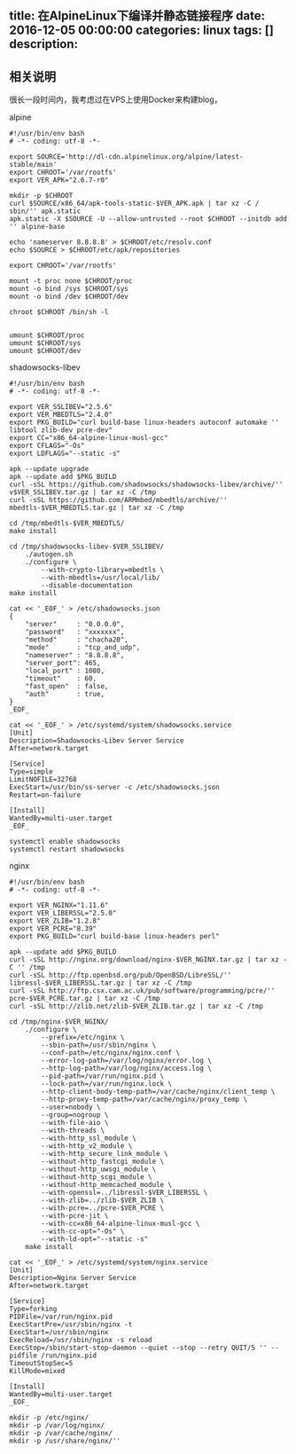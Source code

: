 title: 在AlpineLinux下编译并静态链接程序
date: 2016-12-05 00:00:00
categories: linux
tags: []
description:
---

## 相关说明

很长一段时间内，我考虑过在VPS上使用Docker来构建blog，

alpine

	#!/usr/bin/env bash
	# -*- coding: utf-8 -*-
	
	export SOURCE='http://dl-cdn.alpinelinux.org/alpine/latest-stable/main'
	export CHROOT='/var/rootfs'
	export VER_APK="2.6.7-r0"
	
	mkdir -p $CHROOT
	curl $SOURCE/x86_64/apk-tools-static-$VER_APK.apk | tar xz -C / sbin/'' apk.static
	apk.static -X $SOURCE -U --allow-untrusted --root $CHROOT --initdb add '' alpine-base
	
	echo 'nameserver 8.8.8.8' > $CHROOT/etc/resolv.conf
	echo $SOURCE > $CHROOT/etc/apk/repositories
	
	export CHROOT='/var/rootfs'
	
	mount -t proc none $CHROOT/proc
	mount -o bind /sys $CHROOT/sys
	mount -o bind /dev $CHROOT/dev
	
	chroot $CHROOT /bin/sh -l
	
	
	umount $CHROOT/proc
	umount $CHROOT/sys
	umount $CHROOT/dev

shadowsocks-libev

	#!/usr/bin/env bash
	# -*- coding: utf-8 -*-
	
	export VER_SSLIBEV="2.5.6"
	export VER_MBEDTLS="2.4.0"
	export PKG_BUILD="curl build-base linux-headers autoconf automake '' libtool zlib-dev pcre-dev"
	export CC="x86_64-alpine-linux-musl-gcc"
	export CFLAGS="-Os"
	export LDFLAGS="--static -s"
	
	apk --update upgrade
	apk --update add $PKG_BUILD
	curl -sSL https://github.com/shadowsocks/shadowsocks-libev/archive/'' v$VER_SSLIBEV.tar.gz | tar xz -C /tmp
	curl -sSL https://github.com/ARMmbed/mbedtls/archive/'' mbedtls-$VER_MBEDTLS.tar.gz | tar xz -C /tmp
	
	cd /tmp/mbedtls-$VER_MBEDTLS/
	make install
	
	cd /tmp/shadowsocks-libev-$VER_SSLIBEV/
	    ./autogen.sh
	    ./configure \
	        --with-crypto-library=mbedtls \
	        --with-mbedtls=/usr/local/lib/
	        --disable-documentation
	make install
	
	cat << '_EOF_' > /etc/shadowsocks.json
	{
	    "server"     : "0.0.0.0",
	    "password"   : "xxxxxxx",
	    "method"     : "chacha20",
	    "mode"       : "tcp_and_udp",
	    "nameserver" : "8.8.8.8",
	    "server_port": 465,
	    "local_port" : 1080,
	    "timeout"    : 60,
	    "fast_open"  : false,
	    "auth"       : true,
	}
	_EOF_
	
	cat << '_EOF_' > /etc/systemd/system/shadowsocks.service
	[Unit]
	Description=Shadowsocks-Libev Server Service
	After=network.target
	
	[Service]
	Type=simple
	LimitNOFILE=32768
	ExecStart=/usr/bin/ss-server -c /etc/shadowsocks.json
	Restart=on-failure
	
	[Install]
	WantedBy=multi-user.target
	_EOF_
	
	systemctl enable shadowsocks
	systemctl restart shadowsocks

nginx

	#!/usr/bin/env bash
	# -*- coding: utf-8 -*-
	
	export VER_NGINX="1.11.6"
	export VER_LIBERSSL="2.5.0"
	export VER_ZLIB="1.2.8"
	export VER_PCRE="8.39"
	export PKG_BUILD="curl build-base linux-headers perl"
	
	apk --update add $PKG_BUILD
	curl -sSL http://nginx.org/download/nginx-$VER_NGINX.tar.gz | tar xz -C '' /tmp
	curl -sSL http://ftp.openbsd.org/pub/OpenBSD/LibreSSL/'' libressl-$VER_LIBERSSL.tar.gz | tar xz -C /tmp
	curl -sSL http://ftp.csx.cam.ac.uk/pub/software/programming/pcre/'' pcre-$VER_PCRE.tar.gz | tar xz -C /tmp
	curl -sSL http://zlib.net/zlib-$VER_ZLIB.tar.gz | tar xz -C /tmp
	
	cd /tmp/nginx-$VER_NGINX/
	    ./configure \
	        --prefix=/etc/nginx \
	        --sbin-path=/usr/sbin/nginx \
	        --conf-path=/etc/nginx/nginx.conf \
	        --error-log-path=/var/log/nginx/error.log \
	        --http-log-path=/var/log/nginx/access.log \
	        --pid-path=/var/run/nginx.pid \
	        --lock-path=/var/run/nginx.lock \
	        --http-client-body-temp-path=/var/cache/nginx/client_temp \
	        --http-proxy-temp-path=/var/cache/nginx/proxy_temp \
	        --user=nobody \
	        --group=nogroup \
	        --with-file-aio \
	        --with-threads \
	        --with-http_ssl_module \
	        --with-http_v2_module \
	        --with-http_secure_link_module \
	        --without-http_fastcgi_module \
	        --without-http_uwsgi_module \
	        --without-http_scgi_module \
	        --without-http_memcached_module \
	        --with-openssl=../libressl-$VER_LIBERSSL \
	        --with-zlib=../zlib-$VER_ZLIB \
	        --with-pcre=../pcre-$VER_PCRE \
	        --with-pcre-jit \
	        --with-cc=x86_64-alpine-linux-musl-gcc \
	        --with-cc-opt="-Os" \
	        --with-ld-opt="--static -s"
	    make install
	
	cat << '_EOF_' > /etc/systemd/system/nginx.service
	[Unit]
	Description=Nginx Server Service
	After=network.target
	
	[Service]
	Type=forking
	PIDFile=/var/run/nginx.pid
	ExecStartPre=/usr/sbin/nginx -t
	ExecStart=/usr/sbin/nginx
	ExecReload=/usr/sbin/nginx -s reload
	ExecStop=/sbin/start-stop-daemon --quiet --stop --retry QUIT/5 '' --pidfile /run/nginx.pid
	TimeoutStopSec=5
	KillMode=mixed
	
	[Install]
	WantedBy=multi-user.target
	_EOF_
	
	mkdir -p /etc/nginx/
	mkdir -p /var/log/nginx/
	mkdir -p /var/cache/nginx/
	mkdir -p /usr/share/nginx/'' 